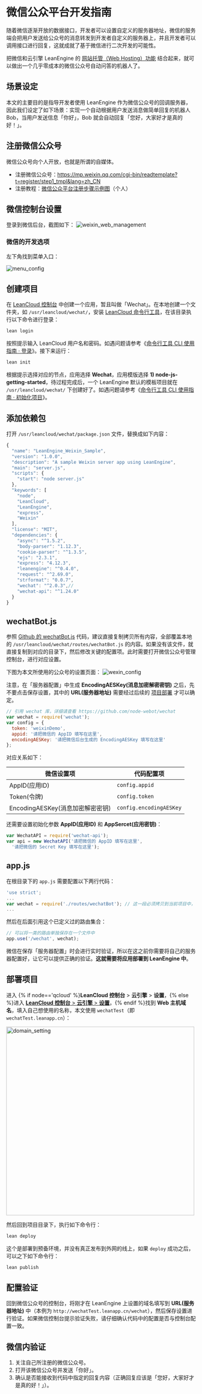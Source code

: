 # 微信公众平台开发指南

随着微信逐渐开放的数据接口，开发者可以设置自定义的服务器地址，微信的服务端会把用户发送给公众号的消息转发到开发者自定义的服务器上，并且开发者可以调用接口进行回复，这就成就了基于微信进行二次开发的可能性。

把微信和云引擎 LeanEngine 的 [网站托管（Web Hosting）功能](leanengine_webhosting_guide-node.html) 结合起来，就可以做出一个几乎零成本的微信公众号自动问答的机器人了。

## 场景设定
本文的主要目的是指导开发者使用 LeanEngine 作为微信公众号的回调服务器，因此我们设定了如下场景：实现一个自动根据用户发送消息做简单回复的机器人 Bob，当用户发送信息「你好」，Bob 就会自动回复「您好，大家好才是真的好！」。


## 注册微信公众号
微信公众号向个人开放，也就是所谓的自媒体。

- 注册微信公众号：<https://mp.weixin.qq.com/cgi-bin/readtemplate?t=register/step1_tmpl&lang=zh_CN>
- 注册教程：[微信公众平台注册步骤示例图](https://kf.qq.com/faq/120911VrYVrA130620u2iA7n.html)（个人）


## 微信控制台设置

登录到微信后台，截图如下：
![weixin_web_management](images/weixin-mp-console-home.png)

### 微信的开发选项

左下角找到菜单入口：

![menu_config](images/weixin-developer-menu.png)

## 创建项目

在 [LeanCloud 控制台](https://leancloud.cn/applist.html#/apps) 中创建一个应用，暂且叫做「Wechat」。在本地创建一个文件夹，如 `/usr/leancloud/wechat/`，安装 [LeanCloud 命令行工具](leanengine_cli.html#安装命令行工具)，在该目录执行以下命令进行登录：

```bash
lean login
```

按照提示输入 LeanCloud 用户名和密码。如遇问题请参考《[命令行工具 CLI 使用指南 · 登录](leanengine_cli.html#登录)》。接下来运行：

```bash
lean init
```

根据提示选择对应的节点，应用选择 **Wechat**，应用模版选择 **1) node-js-getting-started**，待过程完成后，一个 LeanEngine 默认的模板项目就在 `/usr/leancloud/wechat/` 下创建好了。如遇问题请参考《[命令行工具 CLI 使用指南 · 初始化项目](leanengine_cli.html#初始化项目)》。

## 添加依赖包

打开 `/usr/leancloud/wechat/package.json` 文件，替换成如下内容：

```js
{
  "name": "LeanEngine_Weixin_Sample",
  "version": "1.0.0",
  "description": "A sample Weixin server app using LeanEngine",
  "main": "server.js",
  "scripts": {
    "start": "node server.js"
  },
  "keywords": [
    "node",
    "LeanCloud",
    "LeanEngine",
    "express",
    "Weixin"
  ],
  "license": "MIT",
  "dependencies": {
    "async": "^1.5.2",
    "body-parser": "1.12.3",
    "cookie-parser": "^1.3.5",
    "ejs": "2.3.1",
    "express": "4.12.3",
    "leanengine": "^0.4.0",
    "request": "^2.69.0",
    "strformat": "0.0.7",
    "wechat": "^2.0.3",// 
    "wechat-api": "^1.24.0"
  }
}
```

## wechatBot.js

参照 [Github 的 wechatBot.js](https://github.com/leancloud/LeanEngine-WechatBot/blob/master/routes/wechatBot.js) 代码，建议直接复制拷贝所有内容，全部覆盖本地的 `/usr/leancloud/wechat/routes/wechatBot.js` 的内容。如果没有该文件，就直接复制到对应的目录下，然后修改关键的配置项。此时需要打开微信公众号管理控制台，进行对应设置。

下图为本文所使用的公众号的设置页面：
![wexin_config](images/weixin-mp-console-config.png)

注意，在「服务器配置」中生成 **EncodingAESKey(消息加密解密密钥)** 之后，先不要点击保存设置，其中的 **URL(服务器地址)** 需要经过后续的 [项目部署](#项目部署) 才可以确定。

```js
// 引用 wechat 库，详细请查看 https://github.com/node-webot/wechat
var wechat = require('wechat');
var config = {
  token: 'weixinDemo',
  appid: '请把微信的 AppID 填写在这里',
  encodingAESKey: '请把微信后台生成的 EncodingAESKey 填写在这里'
};
```

对应关系如下：

微信设置项 | 代码配置项
--- | ---
AppID(应用ID)|`config.appid`
Token(令牌) | `config.token`
EncodingAESKey(消息加密解密密钥)|`config.encodingAESKey`

还需要设置初始化参数 **AppID(应用ID)** 和 **AppSercet(应用密钥)**：

```js
var WechatAPI = require('wechat-api');
var api = new WechatAPI('请把微信的 AppID 填写在这里',
  '请把微信的 Secret Key 填写在这里');
```

## app.js

在根目录下的 `app.js` 需要配置以下两行代码：

```js
'use strict';
...
var wechat = require('./routes/wechatBot'); // 这一段必须拷贝到当前项目中，它是定义了一个路由集合
...
```

然后在后面引用这个已定义过的路由集合：

```js
// 可以将一类的路由单独保存在一个文件中
app.use('/wechat', wechat);
```

微信在保存「服务器配置」时会进行实时验证，所以在这之前你需要将自己的服务器配置好，让它可以提供正确的验证。**这就需要将应用部署到 LeanEngine 中**。

## 部署项目
进入 {% if node=='qcloud' %}**LeanCloud 控制台** > **云引擎** > **设置**，{% else %}进入 [**LeanCloud 控制台** > **云引擎** > **设置**](/cloud.html?appid={{appid}}#/conf)，{% endif %}找到 **Web 主机域名**，填入自己想使用的名称，本文使用 `wechatTest`（即 `wechatTest.leanapp.cn`）：

<img src="images/console-webhosting-field.png" width="500" alt="domain_setting">

然后回到项目目录下，执行如下命令行：

```bash
lean deploy
```

这个是部署到预备环境，并没有真正发布到外网的线上，如果 `deploy` 成功之后，可以之下如下命令行：

```bash
lean publish
```

## 配置验证
回到微信公众号的控制台，将刚才在 LeanEngine 上设置的域名填写到 **URL(服务器地址)** 中（本例为 `http://wechatTest.leanapp.cn/wechat`），然后保存设置进行验证。如果微信控制台提示验证失败，请仔细确认代码中的配置是否与控制台配置一致。

## 微信内验证

1. 关注自己所注册的微信公众号。
1. 打开该微信公众号并发送「你好」。
1. 确认是否能接收到代码中指定的回复内容（正确回复应该是「您好，大家好才是真的好！」）。

